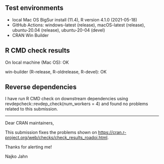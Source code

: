 
## Test environments

- local Mac OS BigSur install (11.4), R version 4.1.0 (2021-05-18)
- GitHub Actions: windows-latest (release), macOS-latest (release), ubuntu-20.04 (release), ubuntu-20-04 (devel)
- CRAN Win Builder

## R CMD check results

On local machine (Mac OS): OK

win-builder (R-release, R-oldrelease, R-devel): OK

## Reverse dependencies

I have run R CMD check on downstream dependencies using revdepcheck::revdep_check(num_workers = 4) and found no problems related to this submission.

---

Dear CRAN maintainers, 

This submission fixes the problems shown on
<https://cran.r-project.org/web/checks/check_results_roadoi.html>.

Thanks for alerting me!

Najko Jahn
